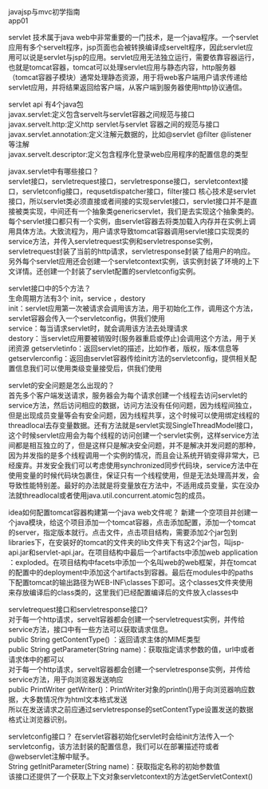 javajsp与mvc初学指南  
app01 

servlet 技术属于java web中非常重要的一门技术，是一个java程序。一个servlet应用有多个servelt程序，jsp页面也会被转换编译成servelt程序，因此servlet应用可以说是servlet与jsp的应用。servlet应用无法独立运行，需要依靠容器运行，也就是tomcat容器，tomcat可以处理servlet应用与静态内容，http服务器（tomcat容器子模块）通常处理静态资源，用于将web客户端用户请求传递给servlet应用，并将结果返回给客户端，从客户端到服务器使用http协议通信。

servlet api  有4个java包  
javax.servlet:定义包含servelt与servlet容器之间规范与接口  
javax.servelt.http:定义http servlet与servlet 容器之间的规范与接口  
javax.servlet.annotation:定义注解元数据的，比如@servlet @filter @listener 等注解  
javax.servelt.descriptor:定义包含程序化登录web应用程序的配置信息的类型

javax.servlet中有哪些接口？  
servlet接口，servletrequest接口，servletresponse接口，servletcontext接口，servletconfig接口，requsetdispatcher接口，filter接口
核心技术是servlet接口，所以servlet类必须直接或者间接的实现servlet接口，servlet接口并不是直接被类实现，中间还有一个抽象类genericservlet，我们是去实现这个抽象类的。每个servlet接口都只有一个实例，由servlet容器去将类加载入内存并在实例上调用具体方法。大致流程为，用户请求导致tomcat容器调用servlet接口实现类的service方法，并传入servletrequest实例和servletresponse实例，servletrequest封装了当前的http请求，servletresponse封装了给用户的响应。另外每个servlet应用还会创建一个servletcontext实例，该实例封装了环境的上下文详情。还创建一个封装了servlet配置的servletconfig实例。

servlet接口中的5个方法？  
生命周期方法有3个  init，service ，destory    
init：servlet应用第一次被请求会调用该方法，用于初始化工作，调用这个方法，servlet容器会传入一个servletconfig，供我们使用   
service：每当请求servlet时，就会调用该方法去处理请求  
destory：当servlet应用要被销毁时(服务器重启或停止)会调用这个方法，用于关闭资源
getservletinfo：返回servlet的描述，比如作者，版权，版本信息等
getservlerconfig：返回由servlet容器传给init方法的servletconfig，提供相关配置信息我们可以使用类级变量接受后，供我们使用

servlet的安全问题是怎么出现的？  
首先多个客户端发送请求，服务器会为每个请求创建一个线程去访问servlet的service方法，然后访问相应的数据，访问方法没有任何问题，因为线程间独立，但是出现成员变量等会有安全问题，因为线程共享，这个时候可以使用绑定线程的threadlocal去存变量数据。还有方法就是servlet实现SingleThreadModel接口，这个时候servlet应用会为每个线程的访问创建一个servlet实例，这样service方法间都是相互独立的了，但是这样只是解决安全问题，并不是解决并发问题的那种，因为并发指的是多个线程调用一个实例的情况，而且会让系统开销变得非常大，已经废弃。并发安全我们可以考虑使用synchronized同步代码块，service方法中在使用变量的时候代码块包裹住，保证只有一个线程使用，但是无法处理高并发，会导致性能特别差。最好的办法就是将变量放在方法中，不适用成员变量，实在没办法就threadlocal或者使用java.util.concurrent.atomic包的成员。

idea如何配置tomcat容器构建第一个java web文件呢？ 
新建一个空项目并创建一个java模块，给这个项目添加一个tomcat容器，点击添加配置，添加一个tomcat的server，指定版本就行。点击文件，点击项目结构，需要添加2个jar包到libraries下，在安装好的tomcat的文件夹的lib文件夹下有这2个jar包，叫jsp-api.jar和servlet-api.jar。在项目结构中最后一个artifacts中添加web application ：exploded。在项目结构中facets中添加一个名叫web的web框架，并在tomcat的配置中的deployment中添加这个artifacts到容器。最后在modules中的paths下配置tomcat的输出路径为WEB-INF\classes下即可。这个classes文件夹使用来存放编译后的class类的，这里我们已经配置编译后的文件放入classes中

servletrequest接口和servletresponse接口?  
对于每一个http请求，servelt容器都会创建一个servletrequest实例，并传给service方法，接口中有一些方法可以获取请求信息。  
public String getContentType() ：返回请求主体的MIME类型  
public String getParameter(String name)：获取指定请求参数的值，url中或者请求体中的都可以  
对于每一个http请求，servelt容器都会创建一个servletresponse实例，并传给service方法，用于向浏览器发送响应  
public PrintWriter getWriter()：PrintWriter对象的println()用于向浏览器响应数据，大多数情况作为html文本格式发送  
所以在发送请求之前应通过servletresponse的setContentType设置发送的数据格式让浏览器识别。

servletconfig接口？
在servlet容器初始化servlet时会给init方法传入一个servletconfig，该方法封装的配置信息，我们可以在部署描述符或者@webservlet注解中赋予。  
String getInitParameter(String name)：获取指定名称的初始参数值  
该接口还提供了一个获取上下文对象servletcontext的方法getServletContext()






















